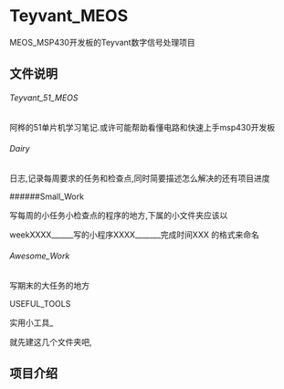 # Teyvant_MEOS

MEOS_MSP430开发板的Teyvant数字信号处理项目

## 文件说明

###### Teyvant_51_MEOS

阿桦的51单片机学习笔记.或许可能帮助看懂电路和快速上手msp430开发板

###### Dairy

日志,记录每周要求的任务和检查点,同时简要描述怎么解决的还有项目进度

######Small_Work

写每周的小任务小检查点的程序的地方,下属的小文件夹应该以

weekXXXX______写的小程序XXXX_______完成时间XXX  的格式来命名

###### Awesome_Work

写期末的大任务的地方

USEFUL_TOOLS

实用小工具_



就先建这几个文件夹吧,



## 项目介绍









